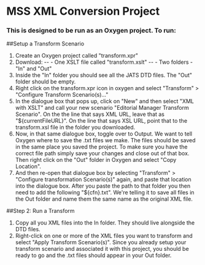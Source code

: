 # MSS XML Conversion Project

### This is designed to be run as an Oxygen project. To run:

##Setup a Transform Scenario
1. Create an Oxygen project called "transform.xpr"
2. Download:
-- - One XSLT file called "transform.xslt"
-- - Two folders - "In" and "Out"
3. Inside the "In" folder you should see all the JATS DTD files. The "Out" folder should be empty. 
4. Right click on the transform.xpr icon in oxygen and select "Transform" > "Configure Transform Scenario(s)..."
5. In the dialogue box that pops up, click on "New" and then select "XML with XSLT" and call your new scenario "Editorial Manager Transform Scenario". On the the line that says XML URL, leave that as "${currentFileURL}". On the line that says XSL URL, point that to the transform.xsl file in the folder you downloaded. 
6. Now, in that same dialogue box, toggle over to Output. We want to tell Oxygen where to save the .txt files we make. The files should be saved in the same place you saved the project. To make sure you have the correct file path simply save your changes and close out of that box. Then right click on the "Out" folder in Oxygen and select "Copy Location".
7. And then re-open that dialogue box by selecting "Transform" > "Configure transformation Scenario(s)" again, and paste that location into the dialogue box. After you paste the path to that folder you then need to add the following "${cfn}.txt". We're telling it to save all files in the Out folder and name them the same name as the original XML file. 

##Step 2: Run a Transform
1. Copy all you XML files into the In folder. They should live alongside the DTD files. 
2. Right-click on one or more of the XML files you want to transform and select "Apply Transform Scenario(s)". Since you already setup your transform scenario and associated it with this project, you should be ready to go and the .txt files should appear in your Out folder. 